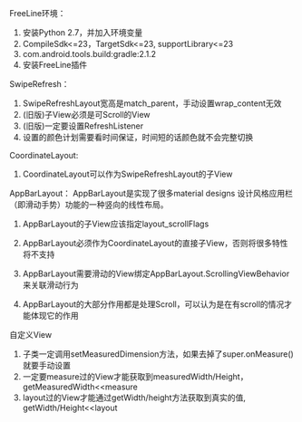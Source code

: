 FreeLine环境：

1. 安装Python 2.7，并加入环境变量
2. CompileSdk<=23，TargetSdk<=23, supportLibrary<=23
3. com.android.tools.build:gradle:2.1.2
4. 安装FreeLine插件

SwipeRefresh：

1. SwipeRefreshLayout宽高是match_parent，手动设置wrap_content无效
2. (旧版)子View必须是可Scroll的View
3. (旧版)一定要设置RefreshListener
4. 设置的颜色计划需要看时间保证，时间短的话颜色就不会完整切换

CoordinateLayout:

1. CoordinateLayout可以作为SwipeRefreshLayout的子View


AppBarLayout： 
AppBarLayout是实现了很多material designs 设计风格应用栏（即滑动手势）功能的一种竖向的线性布局。

1. AppBarLayout的子View应该指定layout_scrollFlags
2. AppBarLayout必须作为CoordinateLayout的直接子View，否则将很多特性将不支持
3. AppBarLayout需要滑动的View绑定AppBarLayout.ScrollingViewBehavior 来关联滑动行为

4. AppBarLayout的大部分作用都是处理Scroll，可以认为是在有scroll的情况才能体现它的作用

自定义View

1. 子类一定调用setMeasuredDimension方法，如果去掉了super.onMeasure()就要手动设置
2. 一定要measure过的View才能获取到measuredWidth/Height，getMeasuredWidth<<measure
3. layout过的View才能通过getWidth/height方法获取到真实的值, getWidth/Height<<layout